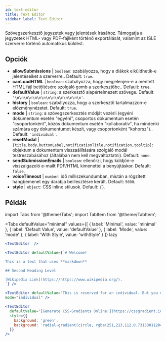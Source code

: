 ```yaml
---
id: text-editor
title: Text Editor
sidebar_label: Text Editor
---
```


Szövegszerkesztő jegyzetek vagy jelentések írásához. Támogatja a jegyzetek HTML- vagy PDF-fájlként történő exportálását, valamint az ISLE szerverre történő automatikus küldést.

## Opciók

* __allowSubmissions__ | `boolean`: szabályozza, hogy a diákok elküldhetik-e jelentéseiket a szerverre.. Default: `true`.
* __canLoadHTML__ | `boolean`: szabályozza, hogy megjelenjen-e a mentett HTML fájl betöltésére szolgáló gomb a szerkesztőbe.. Default: `true`.
* __defaultValue__ | `string`: a szerkesztő alapértelmezett szövege. Default: `'\n\n\n\n\n\n\n\n\n\n\n\n\n\n\n'`.
* __history__ | `boolean`: szabályozza, hogy a szerkesztő tartalmazzon-e előzménynézetet. Default: `true`.
* __mode__ | `string`: a szövegszerkesztés módját vezérli (egyéni dokumentum esetén "egyéni", csoportos dokumentum esetén "csoportonként", közös dokumentum esetén "kollaboratív", ha mindenki számára egy dokumentumot készít, vagy csoportonként "kohorsz").. Default: `'individual'`.
* __resetModal__ | `{title,body,buttonLabel,notificationTitle,notification,tooltip}`: objektum a dokumentum visszaállítására szolgáló modál testreszabásához (általában nem kell megváltoztatni). Default: `none`.
* __sendSubmissionEmails__ | `boolean`: ellenőrzi, hogy küldjön-e visszaigazoló e-mailt PDF/HTML kimenettel a benyújtáskor. Default: `false`.
* __voiceTimeout__ | `number`: idő milliszekundumban, miután a rögzített hangbemenet egy darabja beillesztésre került. Default: `5000`.
* __style__ | `object`: CSS inline stílusok. Default: `{}`.


## Példák

import Tabs from '@theme/Tabs';
import TabItem from '@theme/TabItem';

<Tabs
    defaultValue="minimal"
    values={[
        { label: 'Minimal', value: 'minimal' },
        { label: 'Default Value', value: 'defaultValue' },
        { label: 'Mode', value: 'mode' },
        { label: 'With Style', value: 'withStyle' }
    ]}
    lazy
>

<TabItem value="minimal">

```jsx live
<TextEditor  />
```

</TabItem>

<TabItem value="defaultValue">

```jsx live
<TextEditor defaultValue={`# Welcome!

This is a text that uses **markdown**

## Second Heading Level

[Wikipedia Link](https://https://www.wikipedia.org/).
`} />
```

</TabItem>

<TabItem value="mode">

```jsx live
<TextEditor defaultValue="This is reserved for an individual. But you can also allow groups, students cohorts, or everybody to join in and work collaboratively (setting the mode option will only have an effect in a live lesson, not this preview)." 
mode="individual" />
```

</TabItem>

<TabItem value="withStyle">

```jsx live
<TextEditor  
  defaultValue="[Generate CSS-Gradients Online!](https://cssgradient.io/)"
  style={{ 
    background: 'green',
    background: 'radial-gradient(circle, rgba(251,213,112,0.7315301120448179) 0%,rgba(83,199,14,0.4514180672268907) 100%)' 
  }}
/>
```

</TabItem>

</Tabs>
